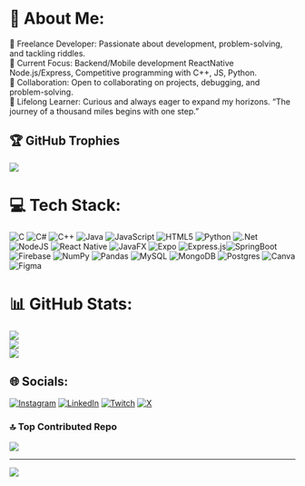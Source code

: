 # 💫 About Me:
🔭 Freelance Developer: Passionate about development, problem-solving, and tackling riddles.<br>🌱 Current Focus: Backend/Mobile development ReactNative Node.js/Express, Competitive programming with C++, JS, Python.<br>💞️ Collaboration: Open to collaborating on projects, debugging, and problem-solving.<br>🌟 Lifelong Learner: Curious and always eager to expand my horizons. “The journey of a thousand miles begins with one step.”


## 🏆 GitHub Trophies
![](https://github-profile-trophy.vercel.app/?username=helmi555&theme=radical&no-frame=false&no-bg=true&margin-w=4)


# 💻 Tech Stack:
![C](https://img.shields.io/badge/c-%2300599C.svg?style=for-the-badge&logo=c&logoColor=white) ![C#](https://img.shields.io/badge/c%23-%23239120.svg?style=for-the-badge&logo=csharp&logoColor=white) ![C++](https://img.shields.io/badge/c++-%2300599C.svg?style=for-the-badge&logo=c%2B%2B&logoColor=white) ![Java](https://img.shields.io/badge/java-%23ED8B00.svg?style=for-the-badge&logo=openjdk&logoColor=white) ![JavaScript](https://img.shields.io/badge/javascript-%23323330.svg?style=for-the-badge&logo=javascript&logoColor=%23F7DF1E) ![HTML5](https://img.shields.io/badge/html5-%23E34F26.svg?style=for-the-badge&logo=html5&logoColor=white) ![Python](https://img.shields.io/badge/python-3670A0?style=for-the-badge&logo=python&logoColor=ffdd54) ![.Net](https://img.shields.io/badge/.NET-5C2D91?style=for-the-badge&logo=.net&logoColor=white) ![NodeJS](https://img.shields.io/badge/node.js-6DA55F?style=for-the-badge&logo=node.js&logoColor=white) ![React Native](https://img.shields.io/badge/react_native-%2320232a.svg?style=for-the-badge&logo=react&logoColor=%2361DAFB) ![JavaFX](https://img.shields.io/badge/javafx-%23FF0000.svg?style=for-the-badge&logo=javafx&logoColor=white) ![Expo](https://img.shields.io/badge/expo-1C1E24?style=for-the-badge&logo=expo&logoColor=#D04A37) ![Express.js](https://img.shields.io/badge/express.js-%23404d59.svg?style=for-the-badge&logo=express&logoColor=%2361DAFB)![SpringBoot](https://img.shields.io/badge/springboot-%2523F24E1E.svg?style=for-the-badge&logo=springboot&logoColor=white) ![Firebase](https://img.shields.io/badge/firebase-a08021?style=for-the-badge&logo=firebase&logoColor=ffcd34) ![NumPy](https://img.shields.io/badge/numpy-%23013243.svg?style=for-the-badge&logo=numpy&logoColor=white) ![Pandas](https://img.shields.io/badge/pandas-%23150458.svg?style=for-the-badge&logo=pandas&logoColor=white) ![MySQL](https://img.shields.io/badge/mysql-4479A1.svg?style=for-the-badge&logo=mysql&logoColor=white) ![MongoDB](https://img.shields.io/badge/MongoDB-%234ea94b.svg?style=for-the-badge&logo=mongodb&logoColor=white) ![Postgres](https://img.shields.io/badge/postgres-%23316192.svg?style=for-the-badge&logo=postgresql&logoColor=white) ![Canva](https://img.shields.io/badge/Canva-%2300C4CC.svg?style=for-the-badge&logo=Canva&logoColor=white) ![Figma](https://img.shields.io/badge/figma-%23F24E1E.svg?style=for-the-badge&logo=figma&logoColor=white)
# 📊 GitHub Stats:
![](https://github-readme-stats.vercel.app/api?username=helmi555&theme=dark&hide_border=false&include_all_commits=true&count_private=false)<br/>
![](https://github-readme-streak-stats.herokuapp.com/?user=helmi555&theme=dark&hide_border=false)<br/>
![](https://github-readme-stats.vercel.app/api/top-langs/?username=helmi555&theme=dark&hide_border=false&include_all_commits=true&count_private=false&layout=compact)

## 🌐 Socials:
[![Instagram](https://img.shields.io/badge/Instagram-%23E4405F.svg?logo=Instagram&logoColor=white)](https://instagram.com/) [![LinkedIn](https://img.shields.io/badge/LinkedIn-%230077B5.svg?logo=linkedin&logoColor=white)](https://linkedin.com/in/) [![Twitch](https://img.shields.io/badge/Twitch-%239146FF.svg?logo=Twitch&logoColor=white)](https://twitch.tv/my_dream55) [![X](https://img.shields.io/badge/X-black.svg?logo=X&logoColor=white)](https://x.com/) 
### 🔝 Top Contributed Repo
![](https://github-contributor-stats.vercel.app/api?username=helmi555&limit=5&theme=dark&combine_all_yearly_contributions=true)

---
[![](https://visitcount.itsvg.in/api?id=helmi555&icon=0&color=0)](https://visitcount.itsvg.in)

<!-- Proudly created with GPRM ( https://gprm.itsvg.in ) -->

